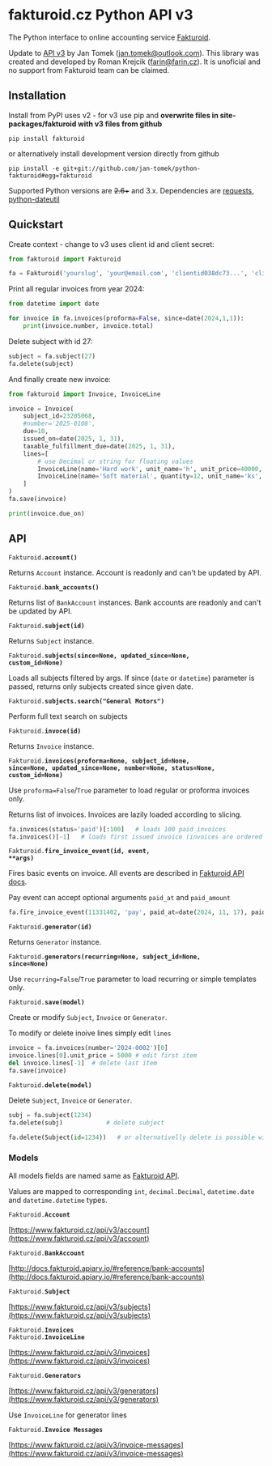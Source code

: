 # fakturoid.cz Python API v3

The Python interface to online accounting service [Fakturoid](http://fakturoid.cz/).

Update to [API v3](https://www.fakturoid.cz/api/v3) by Jan Tomek ([jan.tomek@outlook.com](mailto:jan.tomek@outlook.com)).
This library was created and developed by Roman Krejcik ([farin@farin.cz](mailto:farin@farin.cz)).
It is unoficial and no support from Fakturoid team can be claimed.

## Installation

Install from PyPI uses v2 - for v3 use pip and <b>overwrite files in site-packages/fakturoid with v3 files from github</b> 

    pip install fakturoid 

or alternatively install development version directly from github

    pip install -e git+git://github.com/jan-tomek/python-fakturoid#egg=fakturoid


Supported Python versions are ~~2.6+~~ and 3.x. Dependencies are [requests](https://pypi.python.org/pypi/requests),
[python-dateutil](https://pypi.python.org/pypi/python-dateutil/2.1)

## Quickstart

Create context - change to v3 uses client id and client secret:
```python
from fakturoid import Fakturoid

fa = Fakturoid('yourslug', 'your@email.com', 'clientid038dc73...', 'clientsecret7452f8..,','YourApp (yourname@example.com)')
```

Print all regular invoices from year 2024:
```python
from datetime import date

for invoice in fa.invoices(proforma=False, since=date(2024,1,1)):
    print(invoice.number, invoice.total)
```

Delete subject with id 27:
```python
subject = fa.subject(27)
fa.delete(subject)
```

And finally create new invoice:
```python
from fakturoid import Invoice, InvoiceLine

invoice = Invoice(
    subject_id=23205068,
    #number='2025-0108',
    due=10,
    issued_on=date(2025, 1, 31),
    taxable_fulfillment_due=date(2025, 1, 31),
    lines=[
        # use Decimal or string for floating values
        InvoiceLine(name='Hard work', unit_name='h', unit_price=40000, vat_rate=21),
        InvoiceLine(name='Soft material', quantity=12, unit_name='ks', unit_price="4.60", vat_rate=21),
    ]
)
fa.save(invoice)

print(invoice.due_on)
```

## API

<code>Fakturoid.<b>account()</b></code>

Returns `Account` instance. Account is readonly and can't be updated by API.

<code>Fakturoid.<b>bank_accounts()</b></code>

Returns list of `BankAccount` instances. Bank accounts are readonly and can't be updated by API.

<code>Fakturoid.<b>subject(id)</b></code>

Returns `Subject` instance.

<code>Fakturoid.<b>subjects(since=None, updated_since=None, custom_id=None)</b></code>

Loads all subjects filtered by args.
If since (`date` or `datetime`) parameter is passed, returns only subjects created since given date.

<code>Fakturoid.<b>subjects.search("General Motors")</b></code>

Perform full text search on subjects

<code>Fakturoid.<b>invoce(id)</b></code>

Returns `Invoice` instance.

<code>Fakturoid.<b>invoices(proforma=None, subject_id=None, since=None, updated_since=None, number=None, status=None, custom_id=None)</b></code>

Use `proforma=False`/`True` parameter to load regular or proforma invoices only.

Returns list of invoices. Invoices are lazily loaded according to slicing.
```python
fa.invoices(status='paid')[:100]   # loads 100 paid invoices
fa.invoices()[-1]   # loads first issued invoice (invoices are ordered from latest to first)
```

<code>Fakturoid.<b>fire_invoice_event(id, event, **args)</b></code>

Fires basic events on invoice. All events are described in [Fakturoid API docs](http://docs.fakturoid.apiary.io/#reference/invoices/invoice-actions/akce-nad-fakturou).

Pay event can accept optional arguments `paid_at` and `paid_amount`
```python
fa.fire_invoice_event(11331402, 'pay', paid_at=date(2024, 11, 17), paid_amount=2000)
```

<code>Fakturoid.<b>generator(id)</b></code>

Returns `Generator` instance.

<code>Fakturoid.<b>generators(recurring=None, subject_id=None, since=None)</b></code>

Use `recurring=False`/`True` parameter to load recurring or simple templates only.

<code>Fakturoid.<b>save(model)</b></code>

Create or modify `Subject`, `Invoice` or `Generator`.

To modify or delete inoive lines simply edit `lines`

```python
invoice = fa.invoices(number='2024-0002')[0]
invoice.lines[0].unit_price = 5000 # edit first item
del invoice.lines[-1]  # delete last item
fa.save(invoice)
```

<code>Fakturoid.<b>delete(model)</b></code><br>

Delete `Subject`, `Invoice` or `Generator`.

```python
subj = fa.subject(1234)
fa.delete(subj)            # delete subject

fa.delete(Subject(id=1234))   # or alternativelly delete is possible without object loading
```

### Models

All models fields are named same as  [Fakturoid API](https://www.fakturoid.cz/api/v3).

Values are mapped to corresponding `int`, `decimal.Decimal`, `datetime.date` and `datetime.datetime` types.

<code>Fakturoid.<b>Account</b></code>

[https://www.fakturoid.cz/api/v3/account](https://www.fakturoid.cz/api/v3/account)

<code>Fakturoid.<b>BankAccount</b></code>

[http://docs.fakturoid.apiary.io/#reference/bank-accounts](http://docs.fakturoid.apiary.io/#reference/bank-accounts)

<code>Fakturoid.<b>Subject</b></code>

[https://www.fakturoid.cz/api/v3/subjects](https://www.fakturoid.cz/api/v3/subjects)

<code>Fakturoid.<b>Invoices</b></code><br>
<code>Fakturoid.<b>InvoiceLine</b></code>

[https://www.fakturoid.cz/api/v3/invoices](https://www.fakturoid.cz/api/v3/invoices)

<code>Fakturoid.<b>Generators</b></code>

[https://www.fakturoid.cz/api/v3/generators](https://www.fakturoid.cz/api/v3/generators)

Use `InvoiceLine` for generator lines

<code>Fakturoid.<b>Invoice Messages</b></code>

[https://www.fakturoid.cz/api/v3/invoice-messages](https://www.fakturoid.cz/api/v3/invoice-messages)
